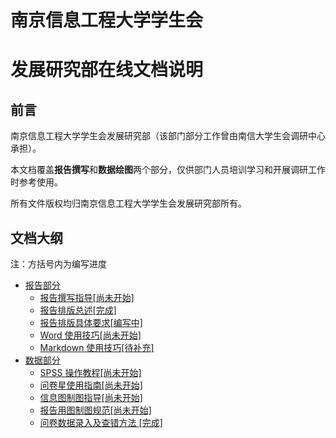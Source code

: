 # 南京信息工程大学学生会

# 发展研究部在线文档说明

## 前言

南京信息工程大学学生会发展研究部（该部门部分工作曾由南信大学生会调研中心承担）。

本文档覆盖**报告撰写**和**数据绘图**两个部分，仅供部门人员培训学习和开展调研工作时参考使用。

所有文件版权均归南京信息工程大学学生会发展研究部所有。

## 文档大纲

注：方括号内为编写进度

- [报告部分]([Ducuments/README.md])
  - [报告撰写指导[尚未开始]](Documents/报告撰写指导.md)
  - [报告排版总述[完成]](Documents/报告排版总述.md)
  - [报告排版具体要求[编写中]](Documents/报告排版具体要求.md)
  - [Word 使用技巧[尚未开始]](Documents/Word使用技巧.md)
  - [Markdown 使用技巧[待补充]](Documents/Markdown使用技巧.md)
- [数据部分](Statistics/README.md)
  - [SPSS 操作教程[尚未开始]](Statistic/SPSS操作教程.md)
  - [问卷星使用指南[尚未开始]](Statistic/问卷星使用指南.md)
  - [信息图制图指导[尚未开始]](Statistic/信息图制图指导.md)
  - [报告用图制图规范[尚未开始]](Statistic/报告用图制图规范.md)
  - [问卷数据录入及查错方法 [完成]](Statistic/问卷数据录入及查错方法.md)
